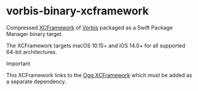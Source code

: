 # vorbis-binary-xcframework

Compressed [XCFramework](https://github.com/sbooth/AudioXCFrameworks/vorbis) of [Vorbis](https://gitlab.xiph.org/xiph/vorbis) packaged as a Swift Package Manager binary target.

The XCFramework targets macOS 10.15+ and iOS 14.0+ for all supported 64-bit architectures.

>[!IMPORTANT]
>This XCFramework links to the [Ogg XCFramework](https://github.com/sbooth/ogg-binary-xcframework) which must be added as a separate dependency.
